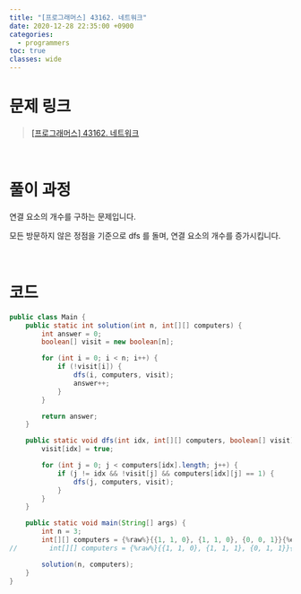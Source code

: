 ```yaml
---
title: "[프로그래머스] 43162. 네트워크"
date: 2020-12-28 22:35:00 +0900
categories:
  - programmers
toc: true
classes: wide
---
```


# 문제 링크

> [[프로그래머스] 43162. 네트워크](https://programmers.co.kr/learn/courses/30/lessons/43162)

<br>

# 풀이 과정

연결 요소의 개수를 구하는 문제입니다.

모든 방문하지 않은 정점을 기준으로 dfs 를 돌며, 연결 요소의 개수를 증가시킵니다.

<br>

# 코드

```java
public class Main {
    public static int solution(int n, int[][] computers) {
        int answer = 0;
        boolean[] visit = new boolean[n];

        for (int i = 0; i < n; i++) {
            if (!visit[i]) {
                dfs(i, computers, visit);
                answer++;
            }
        }

        return answer;
    }

    public static void dfs(int idx, int[][] computers, boolean[] visit) {
        visit[idx] = true;

        for (int j = 0; j < computers[idx].length; j++) {
            if (j != idx && !visit[j] && computers[idx][j] == 1) {
                dfs(j, computers, visit);
            }
        }
    }

    public static void main(String[] args) {
        int n = 3;
        int[][] computers = {%raw%}{{1, 1, 0}, {1, 1, 0}, {0, 0, 1}}{%endraw%};
//        int[][] computers = {%raw%}{{1, 1, 0}, {1, 1, 1}, {0, 1, 1}}{%endraw%};

        solution(n, computers);
    }
}
```